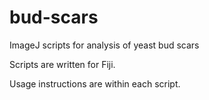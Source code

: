 # bud-scars
ImageJ scripts for analysis of yeast bud scars

Scripts are written for Fiji.

Usage instructions are within each script.
